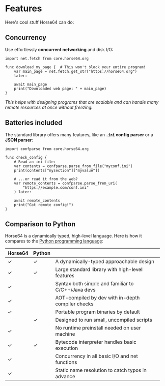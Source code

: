 
Features
========

Here's cool stuff Horse64 can do:

Concurrency
-----------

Use effortlessly **concurrent networking** and disk I/O:

```Horse64
import net.fetch from core.horse64.org

func download_my_page {  # This won't block your entire program!
    var main_page = net.fetch.get_str("https://horse64.org")
    later:

    await main_page
    print("Downloaded web page: " + main_page)
}
```

*This helps with designing programs that are scalable and
can handle many remote resources at once without freezing.*

Batteries included
------------------

The standard library offers many features,
like an **`.ini` config parser** or a **JSON parser**:

```Horse64
import confparse from core.horse64.org

func check_config {
    # Read an ini file:
    var contents = confparse.parse_from_file("myconf.ini")
    print(contents["mysection"]["myvalue"])

    # ...or read it from the web?
    var remote_contents = confparse.parse_from_uri(
        "https://example.com/conf.ini"
    ) later:

    await remote_contents
    print("Got remote config!")
}
```

Comparison to Python
--------------------

Horse64 is a dynamically typed, high-level language. Here is
how it compares to the [Python programming language](
https://python.org):

|Horse64|Python|                                                       |
|-------|------|-------------------------------------------------------|
|✓      |✓     | A dynamically-typed approachable design               |
|✓      |✓     | Large standard library with high-level features       |
|✓      |      | Syntax both simple and familiar to C/C++/Java devs    |
|✓      |      | AOT-compiled by dev with in-depth compiler checks     |
|✓      |      | Portable program binaries by default                  |
|       |✓     | Designed to run small, uncompiled scripts             |
|✓      |      | No runtime preinstall needed on user machine          |
|✓      |✓     | Bytecode interpreter handles basic execution          |
|✓      |      | Concurrency in all basic I/O and net functions        |
|✓      |      | Static name resolution to catch typos in advance      |

